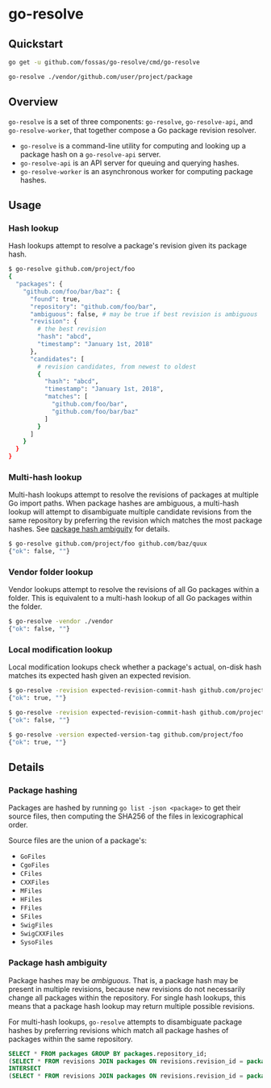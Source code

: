 # go-resolve

## Quickstart

```bash
go get -u github.com/fossas/go-resolve/cmd/go-resolve

go-resolve ./vendor/github.com/user/project/package
```

## Overview

`go-resolve` is a set of three components: `go-resolve`, `go-resolve-api`, and
`go-resolve-worker`, that together compose a Go package revision resolver.

- `go-resolve` is a command-line utility for computing and looking up a package
  hash on a `go-resolve-api` server.
- `go-resolve-api` is an API server for queuing and querying hashes.
- `go-resolve-worker` is an asynchronous worker for computing package hashes.

## Usage

### Hash lookup

Hash lookups attempt to resolve a package's revision given its package hash.

```bash
$ go-resolve github.com/project/foo 
{
  "packages": {
    "github.com/foo/bar/baz": {
      "found": true,
      "repository": "github.com/foo/bar",
      "ambiguous": false, # may be true if best revision is ambiguous
      "revision": {
        # the best revision
        "hash": "abcd",
        "timestamp": "January 1st, 2018"
      },
      "candidates": [
        # revision candidates, from newest to oldest
        {
          "hash": "abcd",
          "timestamp": "January 1st, 2018",
          "matches": [
            "github.com/foo/bar",
            "github.com/foo/bar/baz"
          ]
        }
      ]
    }
  }
}
```

### Multi-hash lookup

Multi-hash lookups attempt to resolve the revisions of packages at multiple Go
import paths. When package hashes are ambiguous, a multi-hash lookup will
attempt to disambiguate multiple candidate revisions from the same repository
by preferring the revision which matches the most package hashes. See [package
hash ambiguity]() for details.

```bash
$ go-resolve github.com/project/foo github.com/baz/quux
{"ok": false, ""}
```

### Vendor folder lookup

Vendor lookups attempt to resolve the revisions of all Go packages within a
folder. This is equivalent to a multi-hash lookup of all Go packages within the
folder.

```bash
$ go-resolve -vendor ./vendor
{"ok": false, ""}
```

### Local modification lookup

Local modification lookups check whether a package's actual, on-disk hash
matches its expected hash given an expected revision.

```bash
$ go-resolve -revision expected-revision-commit-hash github.com/project/foo 
{"ok": true, ""}

$ go-resolve -revision expected-revision-commit-hash github.com/project/foo 
{"ok": false, ""}

$ go-resolve -version expected-version-tag github.com/project/foo 
{"ok": true, ""}
```

## Details

### Package hashing

Packages are hashed by running `go list -json <package>` to get their source
files, then computing the SHA256 of the files in lexicographical order.

Source files are the union of a package's:

- `GoFiles`
- `CgoFiles`
- `CFiles`
- `CXXFiles`
- `MFiles`
- `HFiles`
- `FFiles`
- `SFiles`
- `SwigFiles`
- `SwigCXXFiles`
- `SysoFiles`

### Package hash ambiguity

Package hashes may be _ambiguous_. That is, a package hash may be present in
multiple revisions, because new revisions do not necessarily change all packages
within the repository. For single hash lookups, this means that a package hash
lookup may return multiple possible revisions.

For multi-hash lookups, `go-resolve` attempts to disambiguate package hashes by
preferring revisions which match all package hashes of packages within the same
repository.

```sql
SELECT * FROM packages GROUP BY packages.repository_id;
(SELECT * FROM revisions JOIN packages ON revisions.revision_id = packages.revision_id WHERE packages.hash = $1)
INTERSECT
(SELECT * FROM revisions JOIN packages ON revisions.revision_id = packages.revision_id WHERE packages.hash = $2);
```